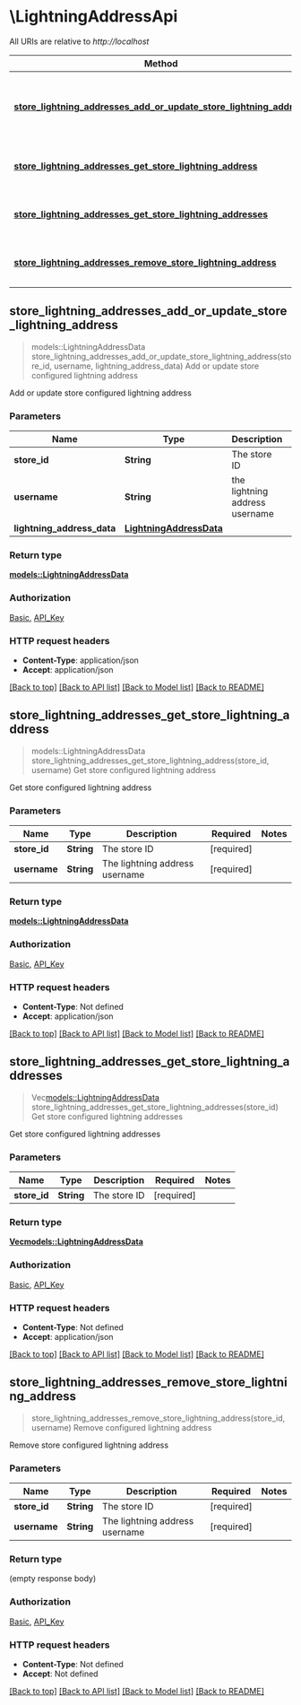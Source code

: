 # \LightningAddressApi

All URIs are relative to *http://localhost*

Method | HTTP request | Description
------------- | ------------- | -------------
[**store_lightning_addresses_add_or_update_store_lightning_address**](LightningAddressApi.md#store_lightning_addresses_add_or_update_store_lightning_address) | **POST** /api/v1/stores/{storeId}/lightning-addresses/{username} | Add or update store configured lightning address
[**store_lightning_addresses_get_store_lightning_address**](LightningAddressApi.md#store_lightning_addresses_get_store_lightning_address) | **GET** /api/v1/stores/{storeId}/lightning-addresses/{username} | Get store configured lightning address
[**store_lightning_addresses_get_store_lightning_addresses**](LightningAddressApi.md#store_lightning_addresses_get_store_lightning_addresses) | **GET** /api/v1/stores/{storeId}/lightning-addresses | Get store configured lightning addresses
[**store_lightning_addresses_remove_store_lightning_address**](LightningAddressApi.md#store_lightning_addresses_remove_store_lightning_address) | **DELETE** /api/v1/stores/{storeId}/lightning-addresses/{username} | Remove configured lightning address



## store_lightning_addresses_add_or_update_store_lightning_address

> models::LightningAddressData store_lightning_addresses_add_or_update_store_lightning_address(store_id, username, lightning_address_data)
Add or update store configured lightning address

Add or update store configured lightning address

### Parameters


Name | Type | Description  | Required | Notes
------------- | ------------- | ------------- | ------------- | -------------
**store_id** | **String** | The store ID | [required] |
**username** | **String** | the lightning address username | [required] |
**lightning_address_data** | [**LightningAddressData**](LightningAddressData.md) |  | [required] |

### Return type

[**models::LightningAddressData**](LightningAddressData.md)

### Authorization

[Basic](../README.md#Basic), [API_Key](../README.md#API_Key)

### HTTP request headers

- **Content-Type**: application/json
- **Accept**: application/json

[[Back to top]](#) [[Back to API list]](../README.md#documentation-for-api-endpoints) [[Back to Model list]](../README.md#documentation-for-models) [[Back to README]](../README.md)


## store_lightning_addresses_get_store_lightning_address

> models::LightningAddressData store_lightning_addresses_get_store_lightning_address(store_id, username)
Get store configured lightning address

Get store configured lightning address

### Parameters


Name | Type | Description  | Required | Notes
------------- | ------------- | ------------- | ------------- | -------------
**store_id** | **String** | The store ID | [required] |
**username** | **String** | The lightning address username | [required] |

### Return type

[**models::LightningAddressData**](LightningAddressData.md)

### Authorization

[Basic](../README.md#Basic), [API_Key](../README.md#API_Key)

### HTTP request headers

- **Content-Type**: Not defined
- **Accept**: application/json

[[Back to top]](#) [[Back to API list]](../README.md#documentation-for-api-endpoints) [[Back to Model list]](../README.md#documentation-for-models) [[Back to README]](../README.md)


## store_lightning_addresses_get_store_lightning_addresses

> Vec<models::LightningAddressData> store_lightning_addresses_get_store_lightning_addresses(store_id)
Get store configured lightning addresses

Get store configured lightning addresses

### Parameters


Name | Type | Description  | Required | Notes
------------- | ------------- | ------------- | ------------- | -------------
**store_id** | **String** | The store ID | [required] |

### Return type

[**Vec<models::LightningAddressData>**](LightningAddressData.md)

### Authorization

[Basic](../README.md#Basic), [API_Key](../README.md#API_Key)

### HTTP request headers

- **Content-Type**: Not defined
- **Accept**: application/json

[[Back to top]](#) [[Back to API list]](../README.md#documentation-for-api-endpoints) [[Back to Model list]](../README.md#documentation-for-models) [[Back to README]](../README.md)


## store_lightning_addresses_remove_store_lightning_address

> store_lightning_addresses_remove_store_lightning_address(store_id, username)
Remove configured lightning address

Remove store configured lightning address

### Parameters


Name | Type | Description  | Required | Notes
------------- | ------------- | ------------- | ------------- | -------------
**store_id** | **String** | The store ID | [required] |
**username** | **String** | The lightning address username | [required] |

### Return type

 (empty response body)

### Authorization

[Basic](../README.md#Basic), [API_Key](../README.md#API_Key)

### HTTP request headers

- **Content-Type**: Not defined
- **Accept**: Not defined

[[Back to top]](#) [[Back to API list]](../README.md#documentation-for-api-endpoints) [[Back to Model list]](../README.md#documentation-for-models) [[Back to README]](../README.md)

